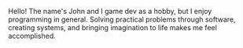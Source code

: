 Hello! The name's John and I game dev as a hobby, but I enjoy programming in general. Solving practical problems through software, creating systems, and bringing imagination to life makes me feel accomplished.
